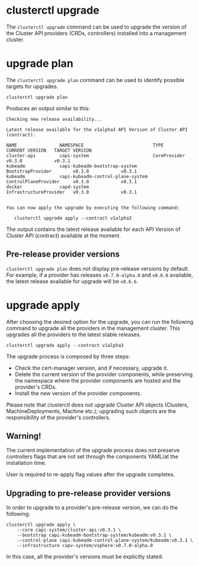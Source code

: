 # clusterctl upgrade

The `clusterctl upgrade` command can be used to upgrade the version of the Cluster API providers (CRDs, controllers)
installed into a management cluster.

# upgrade plan

The `clusterctl upgrade plan` command can be used to identify possible targets for upgrades.


```shell
clusterctl upgrade plan
```

Produces an output similar to this:

```shell
Checking new release availability...

Latest release available for the v1alpha3 API Version of Cluster API (contract):

NAME                NAMESPACE                          TYPE                     CURRENT VERSION   TARGET VERSION
cluster-api         capi-system                        CoreProvider             v0.3.0            v0.3.1
kubeadm             capi-kubeadm-bootstrap-system      BootstrapProvider        v0.3.0            v0.3.1
kubeadm             capi-kubeadm-control-plane-system  ControlPlaneProvider     v0.3.0            v0.3.1
docker              capd-system                        InfrastructureProvider   v0.3.0            v0.3.1


You can now apply the upgrade by executing the following command:

   clusterctl upgrade apply --contract v1alpha3
```

The output contains the latest release available for each API Version of Cluster API (contract)
available at the moment.

<aside class="note">

<h1> Pre-release provider versions </h1>

`clusterctl upgrade plan` does not display pre-release versions by default. For
example, if a provider has releases `v0.7.0-alpha.0` and `v0.6.6` available, the latest
release available for upgrade will be `v0.6.6`.

</aside>

# upgrade apply

After choosing the desired option for the upgrade, you can run the following
command to upgrade all the providers in the management cluster. This upgrades
all the providers to the latest stable releases.

```shell
clusterctl upgrade apply --contract v1alpha3
```

The upgrade process is composed by three steps:

* Check the cert-manager version, and if necessary, upgrade it.
* Delete the current version of the provider components, while preserving the namespace where the provider components
  are hosted and the provider's CRDs.
* Install the new version of the provider components.

Please note that clusterctl does not upgrade Cluster API objects (Clusters, MachineDeployments, Machine etc.); upgrading
such objects are the responsibility of the provider's controllers.

<aside class="note warning">

<h1>Warning!</h1>

The current implementation of the upgrade process does not preserve controllers flags that are not set through the
components YAML/at the installation time.

User is required to re-apply flag values after the upgrade completes.

</aside>

<aside class="note warning">

<h1> Upgrading to pre-release provider versions </h1>

In order to upgrade to a provider's pre-release version, we can do
the following:

```shell
clusterctl upgrade apply \
    --core capi-system/cluster-api:v0.3.1 \
    --bootstrap capi-kubeadm-bootstrap-system/kubeadm:v0.3.1 \
    --control-plane capi-kubeadm-control-plane-system/kubeadm:v0.3.1 \
    --infrastructure capv-system/vsphere:v0.7.0-alpha.0
```

In this case, all the provider's versions must be explicitly stated.

</aside>
